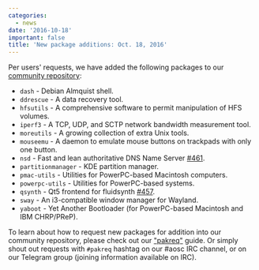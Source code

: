 ```yaml
---
categories:
  - news
date: '2016-10-18'
important: false
title: 'New package additions: Oct. 18, 2016'
---
```



Per users' requests, we have added the following packages to our [community repository](https://repo.aosc.io/):

- `dash` - Debian Almquist shell.
- `ddrescue` - A data recovery tool.
- `hfsutils` - A comprehensive software to permit manipulation of HFS volumes.
- `iperf3` - A TCP, UDP, and SCTP network bandwidth measurement tool.
- `moreutils` - A growing collection of extra Unix tools.
- `mouseemu` - A daemon to emulate mouse buttons on trackpads with only one button.
- `nsd` - Fast and lean authoritative DNS Name Server [#461](https://github.com/AOSC-Dev/aosc-os-abbs/issues/461).
- `partitionmanager` - KDE partition manager.
- `pmac-utils` - Utilities for PowerPC-based Macintosh computers.
- `powerpc-utils` - Utilities for PowerPC-based systems.
- `qsynth` - Qt5 frontend for fluidsynth [#457](https://github.com/AOSC-Dev/aosc-os-abbs/issues/457).
- `sway` - An i3-compatible window manager for Wayland.
- `yaboot` - Yet Another Bootloader (for PowerPC-based Macintosh and IBM CHRP/PReP).

To learn about how to request new packages for addition into our community repository, please check out our ["pakreq"](https://github.com/AOSC-Dev/aosc-os-abbs/blob/staging/CONTRIBUTING.md#hey-i-need-a-new-package) guide. Or simply shout out requests with `#pakreq` hashtag on our #aosc IRC channel, or on our Telegram group (joining information available on IRC).